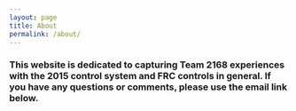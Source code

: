 ```yaml
---
layout: page
title: About
permalink: /about/
---
```



### This website is dedicated to capturing Team 2168 experiences with the 2015 control system and FRC controls in general. If you have any questions or comments, please use the email link below.

